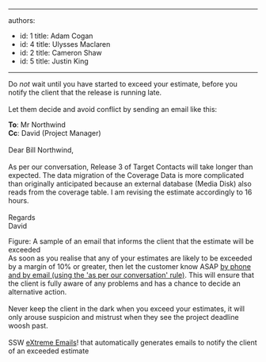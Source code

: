 

---
authors:
  - id: 1
    title: Adam Cogan
  - id: 4
    title: Ulysses Maclaren
  - id: 2
    title: Cameron Shaw
  - id: 5
    title: Justin King
---




<span class='intro'> Do *not* wait until you have started to exceed your estimate, before you notify the client that the release is running late.<br>
&#160;<br>
Let them decide and avoid conflict by sending an email like this&#58;
 </span>


  <p class="ms-rteCustom-GreyBox">
<strong>To</strong>&#58; Mr Northwind<br>
<strong>Cc</strong>&#58; David (Project Manager)<br>
<br>
Dear Bill Northwind,<br>
<br>
As per our conversation, Release 3 of Target Contacts will take longer than expected. The data migration of the Coverage Data is more complicated than originally anticipated because an external database (Media Disk) also reads from the coverage table. I am revising the estimate accordingly to 16 hours.<br>
<br>
Regards<br>
David</p>
<font class="ms-rteCustom-FigureNormal">Figure&#58; A sample of an email that informs the client that the estimate will be exceeded</font><br>
As soon as you realise that any of your estimates are likely to be exceeded by a margin of 10% or greater, then let the customer know ASAP <a target="_blank" id="AsPerOurConversation" href="/Management/RulesToHappyClients/Pages/DoYouAlwaysSendAnAsPerOurConversationEmail.aspx" shape="rect">by phone and by email (using the 'as per our conversation' rule)</a>. This will ensure that the client is fully aware of any problems and has a chance to decide an alternative action.&#160;<br>
<br>
Never keep the client in the dark when you exceed your estimates, it will only arouse suspicion and mistrust when they see the project deadline woosh past.<br>
<br>
<font class="ms-rteCustom-YellowBorderBox">SSW <a href="http&#58;//ssw.com.au/SSW/eXtremeEmails/Default.aspx" shape="rect">eXtreme Emails</a>! that automatically generates emails to notify the client of an exceeded estimate </font>




